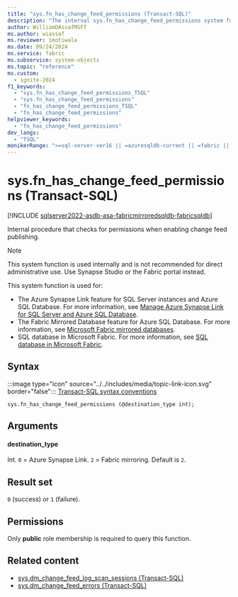 ```yaml
---
title: "sys.fn_has_change_feed_permissions (Transact-SQL)"
description: "The internal sys.fn_has_change_feed_permissions system function checks for permissions when enabling change feed publishing."
author: WilliamDAssafMSFT
ms.author: wiassaf
ms.reviewer: imotiwala
ms.date: 09/24/2024
ms.service: fabric
ms.subservice: system-objects
ms.topic: "reference"
ms.custom:
  - ignite-2024
f1_keywords:
  - "sys.fn_has_change_feed_permissions_TSQL"
  - "sys.fn_has_change_feed_permissions"
  - "fn_has_change_feed_permissions_TSQL"
  - "fn_has_change_feed_permissions"
helpviewer_keywords:
  - "fn_has_change_feed_permissions"
dev_langs:
  - "TSQL"
monikerRange: ">=sql-server-ver16 || =azuresqldb-current || =fabric || =azure-sqldw-latest"
---
```

# sys.fn_has_change_feed_permissions (Transact-SQL)

[!INCLUDE [sqlserver2022-asdb-asa-fabricmirroredsqldb-fabricsqldb](../../includes/applies-to-version/sqlserver2022-asdb-asa-fabricmirroredsqldb-fabricsqldb.md)]

Internal procedure that checks for permissions when enabling change feed publishing.

> [!NOTE]
> This system function is used internally and is not recommended for direct administrative use. Use Synapse Studio or the Fabric portal instead.

This system function is used for:

- The Azure Synapse Link feature for SQL Server instances and Azure SQL Database. For more information, see [Manage Azure Synapse Link for SQL Server and Azure SQL Database](../../sql-server/synapse-link/synapse-link-sql-server-change-feed-manage.md).
- The Fabric Mirrored Database feature for Azure SQL Database. For more information, see [Microsoft Fabric mirrored databases](/fabric/database/mirrored-database/overview).
- SQL database in Microsoft Fabric. For more information, see [SQL database in Microsoft Fabric](/fabric/database/sql/overview).

## Syntax

:::image type="icon" source="../../includes/media/topic-link-icon.svg" border="false"::: [Transact-SQL syntax conventions](../../t-sql/language-elements/transact-sql-syntax-conventions-transact-sql.md)

```syntaxsql
sys.fn_has_change_feed_permissions (@destination_type int);
```

## Arguments

#### destination_type

Int. `0` = Azure Synapse Link. `2` = Fabric mirroring. Default is `2`.

## Result set

`0` (success) or `1` (failure).

## Permissions

Only **public** role membership is required to query this function.

## Related content

- [sys.dm_change_feed_log_scan_sessions (Transact-SQL)](../system-dynamic-management-views/sys-dm-change-feed-log-scan-sessions.md)
- [sys.dm_change_feed_errors (Transact-SQL)](../system-dynamic-management-views/sys-dm-change-feed-errors.md)
